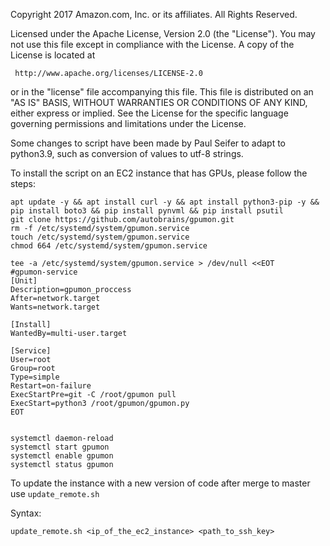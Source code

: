  Copyright 2017 Amazon.com, Inc. or its affiliates. All Rights Reserved.

 Licensed under the Apache License, Version 2.0 (the "License").
 You may not use this file except in compliance with the License.
 A copy of the License is located at

     http://www.apache.org/licenses/LICENSE-2.0
  
  or in the "license" file accompanying this file. This file is distributed 
  on an "AS IS" BASIS, WITHOUT WARRANTIES OR CONDITIONS OF ANY KIND, either 
  express or implied. See the License for the specific language governing 
  permissions and limitations under the License.

Some changes to script have been made by Paul Seifer to adapt to python3.9, such as conversion of values to utf-8 strings.

To install the script on an EC2 instance that has GPUs, please follow the steps:
```
apt update -y && apt install curl -y && apt install python3-pip -y && pip install boto3 && pip install pynvml && pip install psutil
git clone https://github.com/autobrains/gpumon.git
rm -f /etc/systemd/system/gpumon.service
touch /etc/systemd/system/gpumon.service
chmod 664 /etc/systemd/system/gpumon.service

tee -a /etc/systemd/system/gpumon.service > /dev/null <<EOT
#gpumon-service
[Unit]
Description=gpumon_proccess
After=network.target
Wants=network.target

[Install]
WantedBy=multi-user.target

[Service]
User=root
Group=root
Type=simple
Restart=on-failure
ExecStartPre=git -C /root/gpumon pull
ExecStart=python3 /root/gpumon/gpumon.py
EOT


systemctl daemon-reload
systemctl start gpumon
systemctl enable gpumon
systemctl status gpumon
```

To update the instance with a new version of code after merge to master use `update_remote.sh`

Syntax: 

`update_remote.sh <ip_of_the_ec2_instance> <path_to_ssh_key>`
